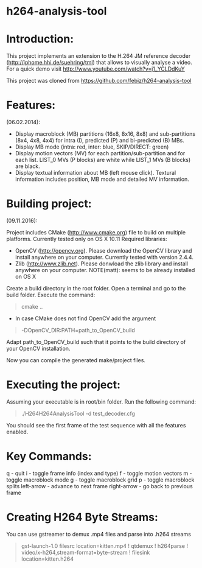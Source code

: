 h264-analysis-tool
==========

Introduction:
==========
This project implements an extension to the H.264 JM reference decoder 
(http://iphome.hhi.de/suehring/tml) that allows to visually analyse a video.
For a quick demo visit http://www.youtube.com/watch?v=j1_YCLDdKuY

This project was cloned from https://github.com/febiz/h264-analysis-tool

Features:
==========
(06.02.2014):

- Display macroblock (MB) partitions (16x8, 8x16, 8x8) and sub-partitions
  (8x4, 4x8, 4x4) for intra (I), predicted (P) and bi-predicted (B) MBs.
- Display MB mode (intra: red, inter: blue, SKIP/DIRECT: green)
- Display motion vectors (MV) for each partition/sub-partition and for each
  list. LIST_0 MVs (P blocks) are white while LIST_1 MVs (B blocks) are black.
- Display textual information about MB (left mouse click). Textural information
  includes position, MB mode and detailed MV information.
  
Building project:
===========
(09.11.2016):

Project includes CMake (http://www.cmake.org) file to build on multiple 
platforms. Currently tested only on OS X 10.11
Required libraries:
- OpenCV (http://opencv.org). Please download the OpenCV library and install
  anywhere on your computer. Currently tested with version 2.4.4.
- Zlib (http://www.zlib.net). Please donwload the zlib library and install
  anywhere on your computer. NOTE(matt): seems to be already installed on OS X
  
Create a build directory in the root folder. Open a terminal and go to the build
folder. Execute the command:
> cmake ..

- In case CMake does not find OpenCV add the argument
> -DOpenCV_DIR:PATH=path_to_OpenCV_build

  Adapt path_to_OpenCV_build such that it points to the build directory of your
  OpenCV installation.
  
Now you can compile the generated make/project files.

Executing the project:
===========
Assuming your executable is in root/bin folder. Run the following command:
> ./H264H264AnalysisTool -d test_decoder.cfg

You should see the first frame of the test sequence with all the features
enabled.

Key Commands:
===========

q - quit
i - toggle frame info (index and type)
f - toggle motion vectors
m - toggle macroblock mode
g - toggle macroblock grid
p - toggle macroblock splits
left-arrow - advance to next frame
right-arrow - go back to previous frame


Creating H264 Byte Streams:
===========
You can use gstreamer to demux .mp4 files and parse into .h264 streams
> gst-launch-1.0 filesrc location=kitten.mp4 ! qtdemux ! h264parse ! video/x-h264,stream-format=byte-stream ! filesink location=kitten.h264
